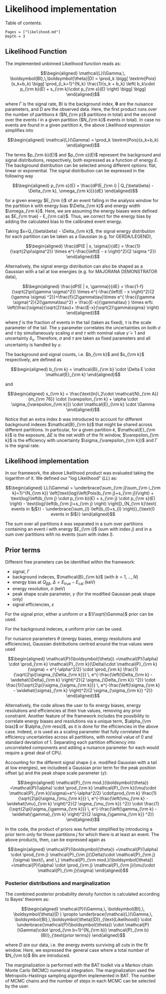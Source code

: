# Likelihood implementation

Table of contents:

```@contents
Pages = ["likelihood.md"]
Depth = 3
```

## Likelihood Function
The implemented unbinned Likelihood function reads as: 

```math
\begin{aligned}
    \mathcal{L}(\Gamma,\, \boldsymbol{BI},\,\boldsymbol{\theta}|D) = \prod_k \bigg[ \textrm{Pois}(s_k+b_k) \bigg[ \prod_{i_k=1}^{N_k} \frac{1}{s_k + b_k} \left( b_k\cdot p_{\rm b}(E) + s_{\rm k}\cdot p_{\rm s}(E) \right)  \bigg] \bigg]
\end{aligned}
```

where $\Gamma$ is the signal rate, BI is the background index, $\boldsymbol{\theta}$ are the nuisance parameters, and $D$ are the observed data.
Here, the first product runs over the number of partitions _k_ ($N_{\rm p}$ partitions in total) and the second over the events _i_ in a given partition ($N_{\rm k}$ events in total).
In case no events are found in a given partition _k_, the above Likelihood expression simplifies into

```math
\begin{aligned}
    \mathcal{L}(\Gamma) = \prod_k \textrm{Pois}(s_k+b_k) 
\end{aligned}
```

The terms $p_{\rm b}(E)$ and $p_{\rm s}(E)$ represent the background and signal distributions, respectively, both expressed as a function of energy $E$.
The background distribution can be selected among different options: flat, linear or exponential.
The signal distribution can be expressed in the following way

```math
\begin{aligned}
    p_{\rm s}(E) = \frac{dP(E_{\rm i} | Q_{\beta\beta} - \Delta_{\rm k}, \omega_{\rm k})}{dE} 
\end{aligned}
```

for a given energy $E_{\rm i}$ of an event falling in the analysis window for the partition _k_ with energy bias $\Delta_{\rm k}$ and energy width $\omega_{\rm k}$.
Here, we are assuming the energy biases were defined as $E_{\rm true} - E_{\rm cal}$.
Thus, we correct for the energy bias by adding the calculated bias to the calibrated event energy.

Taking $x=Q_{\beta\beta} - \Delta_{\rm k}$, the signal energy distribution for each partition can be taken as a Gaussian (e.g. for GERDA/LEGEND), 

```math
\begin{aligned}
\frac{dP(E | x, \sigma)}{dE} = \frac{1}{\sqrt{2\pi\sigma^2}} \times e^{-\frac{\left(E - x \right)^2}{2 \sigma ^2}}
\end{aligned}
```

Alternatively, the signal energy distribution can also be shaped as a Gaussian with a tail at low energies (e.g. for MAJORANA DEMONSTRATOR data), 

```math
\begin{aligned}
\frac{dP(E | x, \gamma)}{dE} = \frac{1-f}{\sqrt{2\pi(\gamma \sigma)^2}} \times e^{-\frac{\left(E - x \right)^2}{2 (\gamma \sigma) ^2}}+\frac{f}{2\gamma\tau}\times e^{ \frac{(\gamma \sigma)^2}{2(\gamma\tau)^2} + \frac{E-x}{\gamma\tau} } \times erfc \left(\frac{\sigma}{\sqrt{2}\tau}+ \frac{E-x}{\sqrt{2}\gamma\sigma} \right)
\end{aligned}
```

where $f$ is the fraction of events in the tail (taken as fixed), $\tau$ is the scale parameter of the tail. The $\gamma$ parameter correlates the uncertainties on both $\sigma$ and $\tau$ by simultaneously scaling $\sigma$ and $\tau$ with nominal value $\tilde{\gamma} = 1$ and uncertainty $\delta_\gamma$. Therefore, $\sigma$ and $\tau$ are taken as fixed parameters and all uncertainty is handled by $\gamma$.

The background and signal counts, i.e. $b_{\rm k}$ and $s_{\rm k}$ respectively, are defined as

```math
\begin{aligned}
b_{\rm k} = \mathcal{B}_{\rm b} \cdot \Delta E \cdot \mathcal{E}_{\rm k}
\end{aligned}
```

and

```math
\begin{aligned}
s_{\rm k} = \frac{\text{ln}\,2\cdot \mathcal{N}_{\rm A}}{m_{\rm 76}} \cdot (\varepsilon_{\rm k} + \alpha \cdot \sigma_{\varepsilon_{\rm k}}) \cdot \mathcal{E}_{\rm k} \cdot \Gamma
\end{aligned}
```

Notice that an extra index $b$ was introduced to account for different background indexes $\mathcal{B}_{\rm b}$ that might be shared across different partitions.
In particular, for a given partition _k_, $\mathcal{E}_{\rm k}$ is the exposure, $\Delta E$ is the net width of the fit window, $\varepsilon_{\rm k}$ is the efficiency with uncertainty $\sigma_{\varepsilon_{\rm k}}$ and $\Gamma$ is the signal rate.


## Likelihood implementation
In our framework, the above Likelihood product was evaluated taking the logarithm of it. 
We defined our "log Likelihood" ($LL$) as:

```math
\begin{aligned}
    LL(\Gamma)  = \underbrace{\sum_{\rm j}\sum_{\rm i_{\rm k}=1}^{N_{\rm k}} \left[\text{log}\left(Pois(b_{\rm j}+s_{\rm j})\right) + \text{log}\left(b_{\rm j} \cdot p_{\rm b}(E) + s_{\rm j} \cdot p_{\rm s}(E) \right) - \text{log}\left(b_{\rm j}+s_{\rm j} \right) \right]}_{N_{\rm k}\text{ events in $j$}} - \underbrace{\sum_{l} \left(b_{l}+s_{l} \right)}_{\text{0 events in $l$}}
\end{aligned}
```

The sum over all partitions $k$ was separated in a sum over partitions containing an event $i$ with energy $E_{\rm i}$ (sum with index $j$) and in a sum over partitions with no events (sum with index $l$).


## Prior terms

Different free prameters can be identified within the framework:
- signal, $\Gamma$
- background indeces, $\mathcal{B}_{\rm b}$ (with $b=1,\,...,\,N$)
- energy bias at $Q_{\beta\beta}$, $\Delta = E_{\textrm{true}} - E_{\textrm{cal}}$ (keV)
- energy resolution, $\sigma$ (keV)
- peak shape scale parameter, $\gamma$ (for the modified Gaussian peak shape only)
- signal efficiencies, $\varepsilon$

For the signal prior, either a uniform or a $1/\sqrt{\Gamma}$ prior can be used.

For the background indeces, a uniform prior can be used.

For nuisance parameters $\theta$ (energy biases, energy resolutions and efficiencies), Gaussian distributions centred around the true values were used

```math
\begin{aligned}
    \mathcal{P}(\boldsymbol{\theta}) =\mathcal{P}(\alpha) \cdot  \prod_{\rm k} \mathcal{P}_{\rm k}(\Delta)\cdot \mathcal{P}_{\rm k}(\sigma) =  e^{-\alpha^2/2} \cdot \prod_{\rm k} \frac{1}{\sqrt{2\pi}\sigma_{\Delta_{\rm k}}} \,
      e^{-\frac{\left(\Delta_{\rm k} - \widehat{\Delta}_{\rm k}  \right)^2}{2 \sigma_{\Delta_{\rm k}} ^2}} \cdot
      \frac{1}{\sqrt{2\pi}\sigma_{\sigma_{\rm k}}} \,
      e^{-\frac{\left(\sigma_{\rm k} - \widehat{\sigma}_{\rm k}  \right)^2}{2 \sigma_{\sigma_{\rm k}} ^2}}
\end{aligned}
```

Alternatively, the code allows the user to fix energy biases, energy resolutions and efficiencies at their true values, removing any prior constraint.
Another feature of the framework includes the possibility to correlate energy biases and resolutions via a unique term, $\alpha_{\rm bias}$ or $\alpha_{\rm reso}$, as it is done for the efficiencies in the above case.
Indeed, $\alpha$ is used as a scaling parameter that fully correlated the efficiency uncertainties across all partitions, with nominal value of 0 and standard deviation of 1.
Separating each partition efficiency into uncorrelated components and adding a nuisance parameter for each would require a great deal of CPU. 

Accounting for the different signal shape (i.e. modified Gaussian with a tail at low energies), we includeed a Gaussian prior term for the peak position offset ($\mu$) and the peak shape scale parameter ($\gamma$):

```math
\begin{aligned}
      \mathcal{P}_{\rm mod.}(\boldsymbol{\theta}) =\mathcal{P}(\alpha) \cdot   \prod_{\rm k} \mathcal{P}_{\rm k}(\mu)\cdot \mathcal{P}_{\rm k}(\sigma)=e^{-\alpha^2/2} \cdot\prod_{\rm k}  \frac{1}{\sqrt{2\pi}\sigma_{\mu_{\rm k}}} \,
      e^{-\frac{\left(\mu_{\rm k} - \widehat{\mu}_{\rm k}  \right)^2}{2 \sigma_{\mu_{\rm k}} ^2}} \cdot
      \frac{1}{\sqrt{2\pi}\sigma_{\gamma_{\rm k}}} \,
      e^{-\frac{\left(\gamma_{\rm k} - \widehat{\gamma}_{\rm k}  \right)^2}{2 \sigma_{\gamma_{\rm k}} ^2}}  
\end{aligned}
```

In the code, the product of priors was further simplified by introducing a prior term only for those partitions $j$ for which there is at least an event. 
The above products, then, can be expressed again as

```math
\begin{aligned}
    \mathcal{P}(\boldsymbol{\theta}) =\mathcal{P}(\alpha) \cdot  \prod_{\rm j} \mathcal{P}_{\rm j}(\Delta)\cdot \mathcal{P}_{\rm j}(\sigma) \text{\, and \,}
    \mathcal{P}_{\rm mod.}(\boldsymbol{\theta}) =\mathcal{P}(\alpha) \cdot  \prod_{\rm j} \mathcal{P}_{\rm j}(\mu)\cdot \mathcal{P}_{\rm j}(\sigma)
\end{aligned}
```

### Posterior distributions and marginalization

The combined posterior probability density function is calculated according to Bayes’ theorem as:

```math
\begin{aligned}
    \mathcal{P}(\Gamma,\, \boldsymbol{BI},\, \boldsymbol{\theta}|D ) \propto \underbrace{\mathcal{L}(\Gamma,\, \boldsymbol{BI},\,\boldsymbol{\theta}|D)}_{\text{Likelihood}} \cdot \underbrace{\mathcal{P}(\boldsymbol{\theta}) \cdot \mathcal{P}(\Gamma)\cdot \prod_{\rm b=1}^{N_{\rm b}} \mathcal{P}_{\rm b}(BI)}_{\text{prior terms}}
\end{aligned}
```

where $D$ are our data, i.e. the energy events surviving all cuts in the fit window. 
Here, we expressed the general case where a total number of $N_{\rm b}$ BIs are introduced. 

The marginalization is performed with the BAT toolkit via a Markov chain Monte Carlo (MCMC) numerical integration. The marginalization used the Metropolis-Hastings sampling algorithm implemented in BAT. 
The number of MCMC chains and the number of steps in each MCMC can be selected by the user.